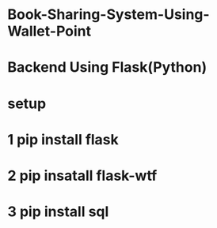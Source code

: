 # Book-Sharing-System-Using-Wallet-Point
# Backend Using Flask(Python)
# setup
# 1 pip install flask
# 2 pip insatall flask-wtf
# 3 pip install sql
